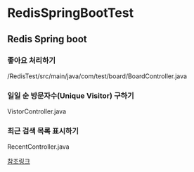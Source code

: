 # RedisSpringBootTest

## Redis Spring boot 
### 좋아요 처리하기
/RedisTest/src/main/java/com/test/board/BoardController.java

### 일일 순 방문자수(Unique Visitor) 구하기
VistorController.java

### 최근 검색 목록 표시하기
RecentController.java

[참조링크](https://happyer16.tistory.com/entry/%EB%A0%88%EB%94%94%EC%8A%A4Redis%EC%9D%98-%EB%8B%A4%EC%96%91%ED%95%9C-%ED%99%9C%EC%9A%A9-%EC%82%AC%EB%A1%80)
